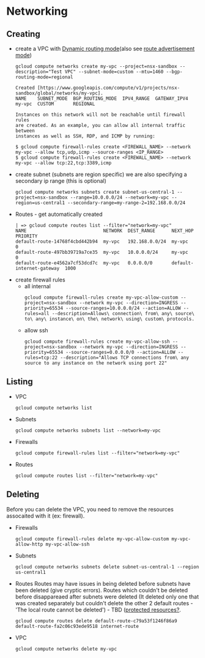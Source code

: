 # Networking


## Creating
* create a VPC with [Dynamic routing mode](https://cloud.google.com/network-connectivity/docs/router/how-to/configuring-routing-mode)(also see [route advertisement mode](https://cloud.google.com/network-connectivity/docs/router/concepts/overview#route-advertisement))
  ```
  gcloud compute networks create my-vpc --project=nsx-sandbox --description="Test VPC" --subnet-mode=custom --mtu=1460 --bgp-routing-mode=regional
  ```
  ```
  Created [https://www.googleapis.com/compute/v1/projects/nsx-sandbox/global/networks/my-vpc].
  NAME    SUBNET_MODE  BGP_ROUTING_MODE  IPV4_RANGE  GATEWAY_IPV4
  my-vpc  CUSTOM       REGIONAL

  Instances on this network will not be reachable until firewall rules
  are created. As an example, you can allow all internal traffic between
  instances as well as SSH, RDP, and ICMP by running:

  $ gcloud compute firewall-rules create <FIREWALL_NAME> --network my-vpc --allow tcp,udp,icmp --source-ranges <IP_RANGE>
  $ gcloud compute firewall-rules create <FIREWALL_NAME> --network my-vpc --allow tcp:22,tcp:3389,icmp  
  ```
* create subnet (subnets are region specific)
  we are also specifying a secondary ip range (this is optional)
  ```
  gcloud compute networks subnets create subnet-us-central-1 --project=nsx-sandbox --range=10.0.0.0/24 --network=my-vpc --region=us-central1 --secondary-range=my-range-2=192.168.0.0/24
  ```
* Routes - get automatically created
  ```
  | => gcloud compute routes list --filter="network=my-vpc"  
  NAME                            NETWORK  DEST_RANGE      NEXT_HOP                  PRIORITY
  default-route-14768f4cbd442b94  my-vpc   192.168.0.0/24  my-vpc                    0
  default-route-497bb39719a7ce35  my-vpc   10.0.0.0/24     my-vpc                    0
  default-route-e4562a7cf53dcd7c  my-vpc   0.0.0.0/0       default-internet-gateway  1000	
  ```
* create firewall rules
  - all internal 
    ```
    gcloud compute firewall-rules create my-vpc-allow-custom --project=nsx-sandbox --network my-vpc --direction=INGRESS --priority=65534 --source-ranges=10.0.0.0/24 --action=ALLOW --rules=all --description=Allows\ connection\ from\ any\ source\ to\ any\ instance\ on\ the\ network\ using\ custom\ protocols. 

    ```  
  - allow ssh
    ```
    gcloud compute firewall-rules create my-vpc-allow-ssh --project=nsx-sandbox --network my-vpc --direction=INGRESS --priority=65534 --source-ranges=0.0.0.0/0 --action=ALLOW --rules=tcp:22 --description="Allows TCP connections from\ any source to any instance on the network using port 22"
    ```  

## Listing
* VPC
  ```
  gcloud compute networks list
  ```
* Subnets
  ```
  gcloud compute networks subnets list --network=my-vpc
  ```  
* Firewalls
  ```
  gcloud compute firewall-rules list --filter="network=my-vpc"
  ```
* Routes
  ```
  gcloud compute routes list --filter="network=my-vpc"
  ```  

## Deleting 
Before you can delete the VPC, you need to remove the resources assocaited with it (ex: firewall).

* Firewalls
  ```
  gcloud compute firewall-rules delete my-vpc-allow-custom my-vpc-allow-http my-vpc-allow-ssh 
  ```
* Subnets
  ```
  gcloud compute networks subnets delete subnet-us-central-1 --region us-central1
  ```
* Routes
  Routes may have issues in being deleted before subnets have been deleted (give cryptic errors). Routes which couldn't be deleted before disappareaed after subnets were deleted (It deleted only one that was created separately but couldn't delete the other 2 default routes - 'The local route cannot be deleted') - TBD ([protected resources?](https://github.com/genevieve/leftovers/issues/71).
  ```
  gcloud compute routes delete default-route-c79a53f1246f86a9 default-route-fa2c06c93ede9518 internet-route
  ```  
* VPC
  ```
  gcloud compute networks delete my-vpc
  ```




